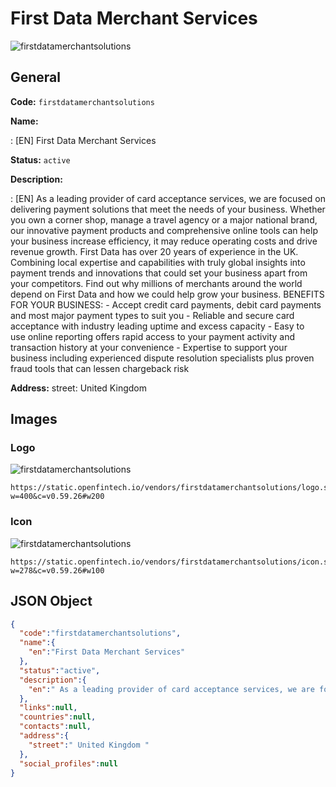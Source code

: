 
# First Data Merchant Services 
![firstdatamerchantsolutions](https://static.openfintech.io/vendors/firstdatamerchantsolutions/logo.svg?w=400&c=v0.59.26#w200)  

## General 
 
**Code:** `firstdatamerchantsolutions` 
 
**Name:** 
 
:	[EN] First Data Merchant Services 
 
**Status:** `active` 
 
**Description:** 
 
: [EN]  As a leading provider of card acceptance services, we are focused on delivering payment solutions that meet the needs of your business. Whether you own a corner shop, manage a travel agency or a major national brand, our innovative payment products and comprehensive online tools can help your business increase efficiency, it may reduce operating costs and drive revenue growth. First Data has over 20 years of experience in the UK. Combining local expertise and capabilities with truly global insights into payment trends and innovations that could set your business apart from your competitors. Find out why millions of merchants around the world depend on First Data and how we could help grow your business. BENEFITS FOR YOUR BUSINESS: - Accept credit card payments, debit card payments and most major payment types to suit you - Reliable and secure card acceptance with industry leading uptime and excess capacity - Easy to use online reporting offers rapid access to your payment activity and transaction history at your convenience - Expertise to support your business including experienced dispute resolution specialists plus proven fraud tools that can lessen chargeback risk  
 
**Address:** 
street:  United Kingdom  

## Images 

### Logo 
 
![firstdatamerchantsolutions](https://static.openfintech.io/vendors/firstdatamerchantsolutions/logo.svg?w=400&c=v0.59.26#w200)  

```
https://static.openfintech.io/vendors/firstdatamerchantsolutions/logo.svg?w=400&c=v0.59.26#w200
```  

### Icon 
 
![firstdatamerchantsolutions](https://static.openfintech.io/vendors/firstdatamerchantsolutions/icon.svg?w=278&c=v0.59.26#w100)  

```
https://static.openfintech.io/vendors/firstdatamerchantsolutions/icon.svg?w=278&c=v0.59.26#w100
```  

## JSON Object 

```json
{
  "code":"firstdatamerchantsolutions",
  "name":{
    "en":"First Data Merchant Services"
  },
  "status":"active",
  "description":{
    "en":" As a leading provider of card acceptance services, we are focused on delivering payment solutions that meet the needs of your business. Whether you own a corner shop, manage a travel agency or a major national brand, our innovative payment products and comprehensive online tools can help your business increase efficiency, it may reduce operating costs and drive revenue growth. First Data has over 20 years of experience in the UK. Combining local expertise and capabilities with truly global insights into payment trends and innovations that could set your business apart from your competitors. Find out why millions of merchants around the world depend on First Data and how we could help grow your business. BENEFITS FOR YOUR BUSINESS: - Accept credit card payments,\u00a0debit card payments and most major payment types to suit you - Reliable and secure card acceptance with industry leading uptime and excess capacity - Easy to use\u00a0online reporting\u00a0offers rapid access to your payment activity and transaction history at your convenience - Expertise to support your business including experienced dispute resolution specialists plus proven fraud tools that can lessen chargeback risk "
  },
  "links":null,
  "countries":null,
  "contacts":null,
  "address":{
    "street":" United Kingdom "
  },
  "social_profiles":null
}
```  

